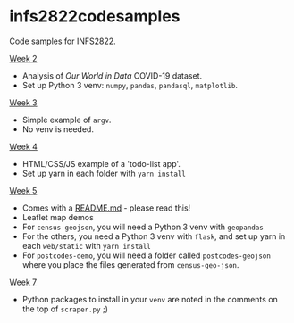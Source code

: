 # infs2822codesamples

Code samples for INFS2822.

[Week 2](week2/)
- Analysis of _Our World in Data_ COVID-19 dataset.
- Set up Python 3 venv: `numpy`, `pandas`, `pandasql`, `matplotlib`.

[Week 3](week3/) 
- Simple example of `argv`.
- No venv is needed.

[Week 4](week4/)
- HTML/CSS/JS example of a 'todo-list app'.
- Set up yarn in each folder with `yarn install`

[Week 5](week5/)
- Comes with a [README.md](week5/README.md) - please read this!
- Leaflet map demos
- For `census-geojson`, you will need a Python 3 venv with `geopandas`
- For the others, you need a Python 3 venv with `flask`, and set up yarn in each `web/static` with `yarn install`
- For `postcodes-demo`, you will need a folder called `postcodes-geojson` where you place the files generated from `census-geo-json`.

[Week 7](week7/)
- Python packages to install in your `venv` are noted in the comments on the top of `scraper.py` ;)